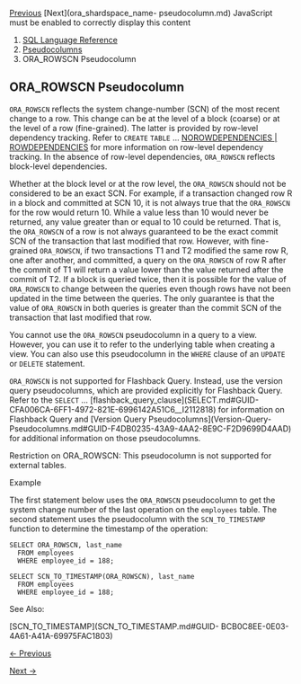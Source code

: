 [Previous](OBJECT_VALUE-Pseudocolumn.md) [Next](ora_shardspace_name-
pseudocolumn.md) JavaScript must be enabled to correctly display this
content

  1. [SQL Language Reference ](index.md)
  2. [ Pseudocolumns](Pseudocolumns.md)
  3. ORA_ROWSCN Pseudocolumn 

## ORA_ROWSCN Pseudocolumn

`ORA_ROWSCN` reflects the system change-number (SCN) of the most recent change to a row. This change can be at the level of a block (coarse) or at the level of a row (fine-grained). The latter is provided by row-level dependency tracking. Refer to `CREATE` `TABLE` ... [NOROWDEPENDENCIES | ROWDEPENDENCIES](CREATE-TABLE.md#GUID-F9CE0CC3-13AE-4744-A43C-EAC7A71AAAB6__CJAEEGDA) for more information on row-level dependency tracking. In the absence of row-level dependencies, `ORA_ROWSCN` reflects block-level dependencies. 

Whether at the block level or at the row level, the `ORA_ROWSCN` should not be
considered to be an exact SCN. For example, if a transaction changed row R in
a block and committed at SCN 10, it is not always true that the `ORA_ROWSCN`
for the row would return 10. While a value less than 10 would never be
returned, any value greater than or equal to 10 could be returned. That is,
the `ORA_ROWSCN` of a row is not always guaranteed to be the exact commit SCN
of the transaction that last modified that row. However, with fine-grained
`ORA_ROWSCN`, if two transactions T1 and T2 modified the same row R, one after
another, and committed, a query on the `ORA_ROWSCN` of row R after the commit
of T1 will return a value lower than the value returned after the commit of
T2. If a block is queried twice, then it is possible for the value of
`ORA_ROWSCN` to change between the queries even though rows have not been
updated in the time between the queries. The only guarantee is that the value
of `ORA_ROWSCN` in both queries is greater than the commit SCN of the
transaction that last modified that row.

You cannot use the `ORA_ROWSCN` pseudocolumn in a query to a view. However,
you can use it to refer to the underlying table when creating a view. You can
also use this pseudocolumn in the `WHERE` clause of an `UPDATE` or `DELETE`
statement.

`ORA_ROWSCN` is not supported for Flashback Query. Instead, use the version
query pseudocolumns, which are provided explicitly for Flashback Query. Refer
to the `SELECT` ... [flashback_query_clause](SELECT.md#GUID-
CFA006CA-6FF1-4972-821E-6996142A51C6__I2112818) for information on Flashback
Query and [Version Query Pseudocolumns](Version-Query-
Pseudocolumns.md#GUID-F4DB0235-43A9-4AA2-8E9C-F2D9699D4AAD) for additional
information on those pseudocolumns.

Restriction on ORA_ROWSCN: This pseudocolumn is not supported for external
tables.

Example

The first statement below uses the `ORA_ROWSCN` pseudocolumn to get the system
change number of the last operation on the `employees` table. The second
statement uses the pseudocolumn with the `SCN_TO_TIMESTAMP` function to
determine the timestamp of the operation:

    
    
    SELECT ORA_ROWSCN, last_name
      FROM employees
      WHERE employee_id = 188;
    
    SELECT SCN_TO_TIMESTAMP(ORA_ROWSCN), last_name
      FROM employees
      WHERE employee_id = 188;

See Also:

[SCN_TO_TIMESTAMP](SCN_TO_TIMESTAMP.md#GUID-
BCB0C8EE-0E03-4A61-A41A-69975FAC1803)


[← Previous](OBJECT_VALUE-Pseudocolumn.md)

[Next →](ora_shardspace_name-pseudocolumn.md)
